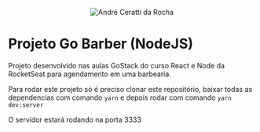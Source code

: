 <p align="center">
  <img src="https://i.imgur.com/Wh3jjrl.png" alt="André Ceratti da Rocha" />
</p>


# Projeto Go Barber (NodeJS)

Projeto desenvolvido nas aulas GoStack do curso React e Node da RocketSeat para agendamento em uma barbearia.

Para rodar este projeto só é preciso clonar este repositório, baixar todas as dependencias com comando ```yarn```
e depois rodar com comando ```yarn dev:server```

O servidor estará rodando na porta 3333
